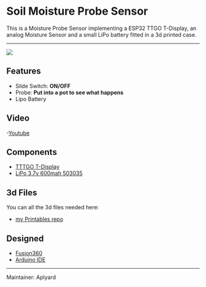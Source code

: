 
#  Soil Moisture Probe Sensor

 This is a Moisture Probe Sensor implementing a ESP32 TTGO T-Display, an analog Moisture Sensor and a small LiPo battery fitted in a 3d printed case.   


---
![]( https://imgur.com/a/cT6iVez)

## **Features**

- Silde Switch: **ON/OFF**
- Probe: **Put into a pot to see what happens**
- Lipo Battery

**Video**
-
-[Youtube](https://youtube.com/shorts/PH71AZ4ePe4?feature=share)

**Components**  
-
- [TTTGO T-Display](http://www.lilygo.cn/prod_view.aspx?Id=1126)    
- [LiPo 3,7v 600mah 503035](https://www.aliexpress.com/item/32964782058.html)                            

**3d Files**
-
You can all the 3d files needed here:
- [my Printables repo](https://www.printables.com/model/792556-soil-moisture-probe-sensor)

**Designed**
-  
- [Fusion360](https://www.autodesk.com/products/fusion-360/overview)       
- [Arduino IDE](https://www.arduino.cc/en/main/software)

---   
Maintainer: Aplyard
